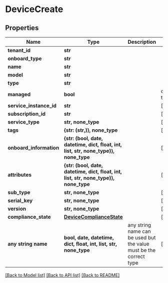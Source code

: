 # DeviceCreate


## Properties
Name | Type | Description | Notes
------------ | ------------- | ------------- | -------------
**tenant_id** | **str** |  | 
**onboard_type** | **str** |  | 
**name** | **str** |  | 
**model** | **str** |  | 
**type** | **str** |  | 
**managed** | **bool** |  | defaults to False
**service_instance_id** | **str** |  | [optional] 
**subscription_id** | **str** |  | [optional] 
**service_type** | **str, none_type** |  | [optional] 
**tags** | **{str: (str,)}, none_type** |  | [optional] 
**onboard_information** | **{str: (bool, date, datetime, dict, float, int, list, str, none_type)}, none_type** |  | [optional] 
**attributes** | **{str: (bool, date, datetime, dict, float, int, list, str, none_type)}, none_type** |  | [optional] 
**sub_type** | **str, none_type** |  | [optional] 
**serial_key** | **str, none_type** |  | [optional] 
**version** | **str, none_type** |  | [optional] 
**compliance_state** | [**DeviceComplianceState**](DeviceComplianceState.md) |  | [optional] 
**any string name** | **bool, date, datetime, dict, float, int, list, str, none_type** | any string name can be used but the value must be the correct type | [optional]

[[Back to Model list]](../README.md#documentation-for-models) [[Back to API list]](../README.md#documentation-for-api-endpoints) [[Back to README]](../README.md)


